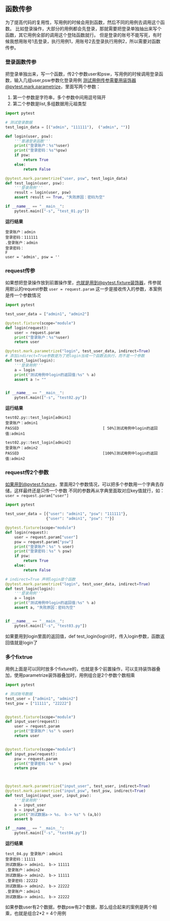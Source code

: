 ## 函数传参
为了提高代码的复用性，写用例的时候会用到函数，然后不同的用例去调用这个函数。
比如登录操作，大部分的用例都会先登录，那就需要把登录单独抽出来写个函数，其它用例全部的调用这个登陆函数就行。
但是登录的账号不能写死，有时候我想用账号1去登录，执行用例1，用账号2去登录执行用例2，所以需要对函数传参。

### 登录函数传参
把登录单独出来，写一个函数，传2个参数user和psw，写用例的时候调用登录函数，输入几组user,psw参数化登录用例
测试用例传参需要用装饰器@pytest.mark.parametrize，里面写两个参数：
1. 第一个参数是字符串，多个参数中间用逗号隔开
2. 第二个参数是list,多组数据用元祖类型

```python
import pytest

# 测试登录数据
test_login_data = [("admin", "111111"),  ("admin", "")]

def login(user, psw):
    '''普通登录函数'''
    print("登录账户：%s"%user)
    print("登录密码：%s"%psw)
    if psw:
        return True
    else:
        return False

@pytest.mark.parametrize("user, psw", test_login_data)
def test_login(user, psw):
    '''登录用例'''
    result = login(user, psw)
    assert result == True, "失败原因：密码为空"

if __name__ == "__main__":
    pytest.main(["-s", "test_01.py"])
```
**运行结果**
```
登录账户：admin
登录密码：111111
.登录账户：admin
登录密码：
F
user = 'admin', psw = ''
```
### request传参
如果想把登录操作放到前置操作里，也就是用到@pytest.fixture装饰器，传参就用默认的request参数
`user = request.param` 这一步是接收传入的参数，本案例是传一个参数情况
```python
import pytest

test_user_data = ["admin1", "admin2"]

@pytest.fixture(scope="module")
def login(request):
    user = request.param
    print("登录账户：%s"%user)
    return user

@pytest.mark.parametrize("login", test_user_data, indirect=True)
# 添加indirect=True参数是为了把login当成一个函数去执行，而不是一个参数
def test_login(login):
    '''登录用例'''
    a = login
    print("测试用例中login的返回值:%s" % a)
    assert a != ""


if __name__ == "__main__":
    pytest.main(["-s", "test02.py"])
```
**运行结果**
```
test02.py::test_login[admin1] 
登录账户：admin1
PASSED                                     [ 50%]测试用例中login的返回值:admin1

test02.py::test_login[admin2] 
登录账户：admin2
PASSED                                     [100%]测试用例中login的返回值:admin2
```

### request传2个参数
如果用到@pytest.fixture，里面用2个参数情况，可以把多个参数用一个字典去存储，这样最终还是只传一个参数
不同的参数再从字典里面取对应key值就行，如： `user = request.param["user"]`
```python
import pytest

test_user_data = [{"user": "admin1", "psw": "111111"},
                  {"user": "admin1", "psw": ""}]

@pytest.fixture(scope="module")
def login(request):
    user = request.param["user"]
    psw = request.param["psw"]
    print("登录账户：%s" % user)
    print("登录密码：%s" % psw)
    if psw:
        return True
    else:
        return False

# indirect=True 声明login是个函数
@pytest.mark.parametrize("login", test_user_data, indirect=True)
def test_login(login):
    '''登录用例'''
    a = login
    print("测试用例中login的返回值:%s" % a)
    assert a, "失败原因：密码为空"


if __name__ == "__main__":
    pytest.main(["-s", "test03.py"])
```
如果要用到login里面的返回值，def test_login(login)时，传入login参数，函数返回值就是login了

### 多个fixtrue
用例上面是可以同时放多个fixture的，也就是多个前置操作，可以支持装饰器叠加，使用parametrize装饰器叠加时，用例组合是2个参数个数相乘
```python
import pytest

# 测试账号数据
test_user = ["admin1", "admin2"]
test_psw = ["11111", "22222"]


@pytest.fixture(scope="module")
def input_user(request):
    user = request.param
    print("登录账户：%s" % user)
    return user


@pytest.fixture(scope="module")
def input_psw(request):
    psw = request.param
    print("登录密码：%s" % psw)
    return psw



@pytest.mark.parametrize("input_user", test_user, indirect=True)
@pytest.mark.parametrize("input_psw", test_psw, indirect=True)
def test_login(input_user, input_psw):
    '''登录用例'''
    a = input_user
    b = input_psw
    print("测试数据a-> %s， b-> %s" % (a,b))
    assert b

if __name__ == "__main__":
    pytest.main(["-s", "test04.py"])
```
**运行结果**
```
test_04.py 登录账户：admin1
登录密码：11111
测试数据a-> admin1， b-> 11111
.登录账户：admin2
测试数据a-> admin2， b-> 11111
.登录密码：22222
测试数据a-> admin2， b-> 22222
.登录账户：admin1
测试数据a-> admin1， b-> 22222
```
如果参数user有2个数据，参数psw有2个数据，那么组合起来的案例是两个相乘，也就是组合2*2 = 4个用例